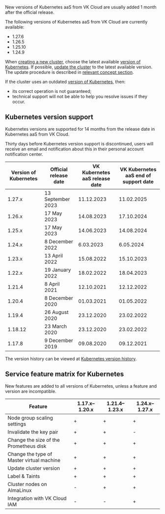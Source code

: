 New versions of Kubernetes aaS from VK Cloud are usually added 1 month after the official release.

The following versions of Kubernetes aaS from VK Cloud are currently available:

- 1.27.6
- 1.26.5
- 1.25.10
- 1.24.9

When [creating a new cluster](../../../service-management/create-cluster), choose the latest available [version of Kubernetes](#kubernetes_version_support). If possible, [update the cluster](../../../service-management/update) to the latest available version. The update procedure is described in [relevant concept section](../../update).

If the cluster uses an outdated [version of Kubernetes](#kubernetes_version_support), then:

- its correct operation is not guaranteed;
- technical support will not be able to help you resolve issues if they occur.

## Kubernetes version support <a id="k8s-versions-list"></a>

Kubernetes versions are supported for 14 months from the release date in Kubernetes aaS from VK Cloud.

Thirty days before Kubernetes version support is discontinued, users will receive an email and notification about this in their personal account notification center.

|Version of Kubernetes|Official release date|VK Kubernetes aaS release date|VK Kubernetes aaS end of support date|
|------|------|------|-------|
| 1.27.x  | 13 September 2023 | 11.12.2023 | 11.02.2025 |
| 1.26.x  | 17 May 2023     | 14.08.2023 | 17.10.2024 |
| 1.25.x  | 17 May 2023     | 14.06.2023 | 14.08.2024 |
| 1.24.x  | 8 December 2022 | 6.03.2023  | 6.05.2024  |
| 1.23.x  | 13 April 2022   | 15.08.2022 | 15.10.2023 |
| 1.22.x  | 19 January 2022 | 18.02.2022 | 18.04.2023 |
| 1.21.4  | 8 April 2021    | 12.10.2021 | 12.12.2022 |
| 1.20.4  | 8 December 2020 | 01.03.2021 | 01.05.2022 |
| 1.19.4  | 26 August 2020  | 23.12.2020 | 23.02.2022 |
| 1.18.12 | 23 March 2020   | 23.12.2020 | 23.02.2022 |
| 1.17.8  | 9 December 2019 | 09.08.2020 | 09.12.2021 |

The version history can be viewed at [Kubernetes version history](../version-changelog).

## Service feature matrix for Kubernetes <a id="k8s-features-list"></a>

New features are added to all versions of Kubernetes, unless a feature and version are incompatible.

| Feature                                  | 1.17.x–1.20.x | 1.21.4–1.23.х | 1.24.x–1.27.х |
| ---------------------------------------- | ------------- | ------------- | ------ |
| Node group scaling settings              | +             | +             | +      |
| Invalidate the key pair                  | +             | +             | -      |
| Change the size of the Prometheus disk   | +             | +             | +      |
| Change the type of Master virtual machine| +             | +             | +      |
| Update cluster version                   | +             | +             | +      |
| Label & Taints                           | +             | +             | +      |
| Cluster nodes on AlmaLinux               | -             | +             | +      |
| Integration with VK Cloud IAM            | -             | -             | +      |
